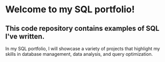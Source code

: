 # Welcome to my SQL portfolio! 

## This code repository contains examples of SQL I've written.

In my SQL portfolio, I will showcase a variety of projects that highlight my skills in database management, data analysis, and query optimization. 

